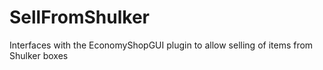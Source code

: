 # SellFromShulker
Interfaces with the EconomyShopGUI plugin to allow selling of items from Shulker boxes
